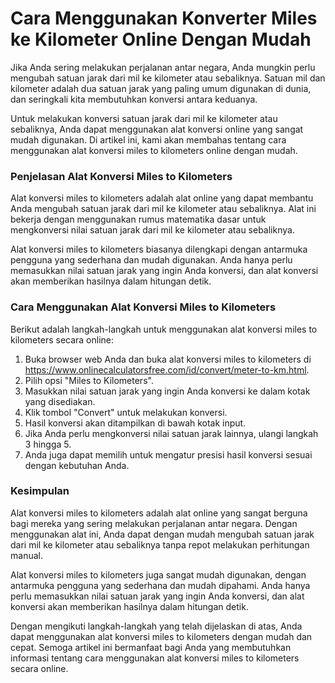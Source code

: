 Cara Menggunakan Konverter Miles ke Kilometer Online Dengan Mudah
=================================================================

Jika Anda sering melakukan perjalanan antar negara, Anda mungkin perlu mengubah satuan jarak dari mil ke kilometer atau sebaliknya. Satuan mil dan kilometer adalah dua satuan jarak yang paling umum digunakan di dunia, dan seringkali kita membutuhkan konversi antara keduanya.

Untuk melakukan konversi satuan jarak dari mil ke kilometer atau sebaliknya, Anda dapat menggunakan alat konversi online yang sangat mudah digunakan. Di artikel ini, kami akan membahas tentang cara menggunakan alat konversi miles to kilometers online dengan mudah.

### Penjelasan Alat Konversi Miles to Kilometers

Alat konversi miles to kilometers adalah alat online yang dapat membantu Anda mengubah satuan jarak dari mil ke kilometer atau sebaliknya. Alat ini bekerja dengan menggunakan rumus matematika dasar untuk mengkonversi nilai satuan jarak dari mil ke kilometer atau sebaliknya.

Alat konversi miles to kilometers biasanya dilengkapi dengan antarmuka pengguna yang sederhana dan mudah digunakan. Anda hanya perlu memasukkan nilai satuan jarak yang ingin Anda konversi, dan alat konversi akan memberikan hasilnya dalam hitungan detik.

### Cara Menggunakan Alat Konversi Miles to Kilometers

Berikut adalah langkah-langkah untuk menggunakan alat konversi miles to kilometers secara online:

1. Buka browser web Anda dan buka alat konversi miles to kilometers di <https://www.onlinecalculatorsfree.com/id/convert/meter-to-km.html>.
2. Pilih opsi "Miles to Kilometers".
3. Masukkan nilai satuan jarak yang ingin Anda konversi ke dalam kotak yang disediakan.
4. Klik tombol "Convert" untuk melakukan konversi.
5. Hasil konversi akan ditampilkan di bawah kotak input.
6. Jika Anda perlu mengkonversi nilai satuan jarak lainnya, ulangi langkah 3 hingga 5.
7. Anda juga dapat memilih untuk mengatur presisi hasil konversi sesuai dengan kebutuhan Anda.

### Kesimpulan

Alat konversi miles to kilometers adalah alat online yang sangat berguna bagi mereka yang sering melakukan perjalanan antar negara. Dengan menggunakan alat ini, Anda dapat dengan mudah mengubah satuan jarak dari mil ke kilometer atau sebaliknya tanpa repot melakukan perhitungan manual.

Alat konversi miles to kilometers juga sangat mudah digunakan, dengan antarmuka pengguna yang sederhana dan mudah dipahami. Anda hanya perlu memasukkan nilai satuan jarak yang ingin Anda konversi, dan alat konversi akan memberikan hasilnya dalam hitungan detik.

Dengan mengikuti langkah-langkah yang telah dijelaskan di atas, Anda dapat menggunakan alat konversi miles to kilometers dengan mudah dan cepat. Semoga artikel ini bermanfaat bagi Anda yang membutuhkan informasi tentang cara menggunakan alat konversi miles to kilometers secara online.